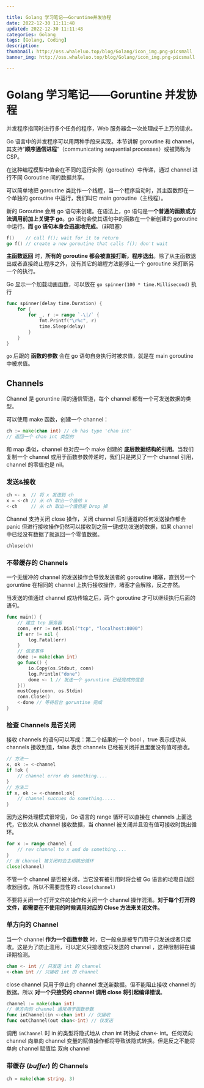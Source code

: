 ```yaml
---

title: Golang 学习笔记——Goruntine并发协程
date: 2022-12-30 11:11:48
updated: 2022-12-30 11:11:48
categories: Golang
tags: [Golang, Coding]
description:
thumbnail: http://oss.whaleluo.top/blog/Golang/icon_img.png-picsmall
banner_img: http://oss.whaleluo.top/blog/Golang/icon_img.png-picsmall

---
```


# Golang 学习笔记——Goruntine 并发协程

并发程序指同时进行多个任务的程序，Web 服务器会一次处理成千上万的请求。

Go 语言中的并发程序可以用两种手段来实现。本节讲解 goroutine 和 channel，其支持“**顺序通信进程**”（communicating sequential processes）或被简称为 CSP。

在这种编程模型中值会在不同的运行实例（goroutine）中传递，通过 channel 进行不同 Goroutine 间的数据共享。

可以简单地把 goroutine 类比作一个线程，当一个程序启动时，其主函数即在一个单独的 goroutine 中运行，我们叫它 main goroutine（主线程）。

新的 Goroutine 会用 go 语句来创建。在语法上，go 语句是**一个普通的函数或方法调用前加上关键字 go**。go 语句会使其语句中的函数在一个新创建的 goroutine 中运行。**而 go 语句本身会迅速地完成**。（非阻塞）

```go
f()    // call f(); wait for it to return
go f() // create a new goroutine that calls f(); don't wait
```

**主函数返回** 时，**所有的 goroutine 都会被直接打断，程序退出**。除了从主函数退出或者直接终止程序之外，没有其它的编程方法能够让一个 goroutine 来打断另一个的执行。

Go 显示一个加载动画函数，可以放在 `go spinner(100 * time.Millisecond)` 执行

```go
func spinner(delay time.Duration) {
    for {
        for _, r := range `-\|/` {
            fmt.Printf("\r%c", r)
            time.Sleep(delay)
        }
    }
}
```

`go` 后跟的 **函数的参数** 会在 go 语句自身执行时被求值，就是在 main goroutine 中被求值。

## Channels

Channel 是 goruntine 间的通信管道，每个 channel 都有一个可发送数据的类型。

可以使用 make 函数，创建一个 channel：

```go
ch := make(chan int) // ch has type 'chan int'
// 返回一个 chan int 类型的
```

和 map 类似，channel 也对应一个 make 创建的 **底层数据结构的引用**。当我们复制一个 channel 或用于函数参数传递时，我们只是拷贝了一个 channel 引用，channel 的零值也是 nil。

### 发送&接收

```go
ch <- x  // 将 x 发送到 ch
x = <-ch // 从 ch 取出一个值给 x
<-ch     // 从 ch 取出一个值但是 Drop 掉
```

Channel 支持关闭 close 操作，关闭 channel 后对通道的任何发送操作都会 panic 但进行接收操作仍然可以接收到之前一键成功发送的数据，如果 channel 中已经没有数据了就返回一个零值数据。

```go
chlose(ch)
```

### 不带缓存的 Channels

一个无缓冲的 channel 的发送操作会导致发送者的 goroutine 堵塞，直到另一个 goruntine 在相同的 channel 上执行接收操作，堵塞才会解除，反之亦然。

当发送的值通过 channel 成功传输之后，两个 goroutine 才可以继续执行后面的语句。

```go
func main() {
    // 建立 tcp 服务器
    conn, err := net.Dial("tcp", "localhost:8000")
    if err != nil {
        log.Fatal(err)
    }
    // 信息事件
    done := make(chan int)
    go func() {
        io.Copy(os.Stdout, conn)
        log.Println("done")
        done <- 1 // 发送一个 goruntine 已经完成的信息
    }()
    mustCopy(conn, os.Stdin)
    conn.Close()
    <-done // 等待后台 goruntine 完成
}
```

### 检查 Channels 是否关闭

接收 channels 的语句可以写成：第二个结果的一个 bool ，true 表示成功从 channels 接收到值，false 表示 channels 已经被关闭并且里面没有值可接收。

```go
// 方法一
x, ok := <-channel
if !ok {
    // channel error do something....
}
// 方法二
if x, ok := <-channel;ok{
    // channel succues do something.....
}
```

因为这种处理模式很常见，Go 语言的 range 循环可以直接在 channels 上面迭代，它依次从 channel 接收数据，当 channel 被关闭并且没有值可接收时跳出循环。

```go
for x := range channel {
    // rev channel to x and do something....
}
// 当 channel 被关闭时会主动跳出循环
close(channel)
```

不管一个 channel 是否被关闭，当它没有被引用时将会被 Go 语言的垃圾自动回收器回收。所以不需要显性的 `close(channel)`

不要将关闭一个打开文件的操作和关闭一个 channel 操作混淆。**对于每个打开的文件，都需要在不使用的时候调用对应的 Close 方法来关闭文件。**

### 单方向的 Channel

当一个 channel **作为一个函数参数** 时，它一般总是被专门用于只发送或者只接收。这是为了防止滥用，可以定义只接收或只发送的 channel ，这种限制将在编译期检测。

```go
chan <- int // 只发送 int 的 channel
<-chan int // 只接收 int 的 channel
```

close channel 只用于停止向 channel 发送新数据。但不能阻止接收 channel 的数据。所以 **对一个只接受的 channel 调用 close 将引起编译错误**。

```go
channel := make(chan int)
// 单方向的 channel 通常用于函数参数
func inChannel(in <-chan int) // 仅接收
func outChannel(out chan<-int) // 仅发送
```

调用 `inChannel` 时 in 的类型将隐式地从 chan int 转换成 chan<- int。任何双向 channel 向单向 channel 变量的赋值操作都将导致该隐式转换。但是反之不能将单向 channel 赋值给 双向 channel

### 带缓存 (*buffer*) 的 Channels

```go
ch = make(chan string, 3)
```
